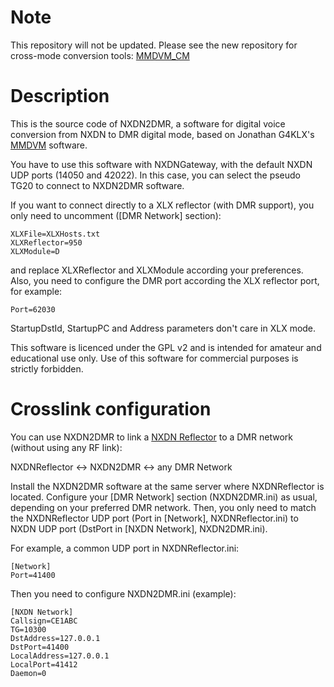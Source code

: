 # Note

This repository will not be updated. Please see the new repository for cross-mode conversion tools: [MMDVM_CM](https://github.com/juribeparada/MMDVM_CM)

# Description

This is the source code of NXDN2DMR, a software for digital voice conversion from NXDN to DMR digital mode, based on Jonathan G4KLX's [MMDVM](https://github.com/g4klx) software.

You have to use this software with NXDNGateway, with the default NXDN UDP ports (14050 and 42022). In this case, you can select the pseudo TG20 to connect to NXDN2DMR software.

If you want to connect directly to a XLX reflector (with DMR support), you only need to uncomment ([DMR Network] section):

    XLXFile=XLXHosts.txt
    XLXReflector=950
    XLXModule=D

and replace XLXReflector and XLXModule according your preferences. Also, you need to configure the DMR port according the XLX reflector port, for example:

    Port=62030

StartupDstId, StartupPC and Address parameters don't care in XLX mode.

This software is licenced under the GPL v2 and is intended for amateur and educational use only. Use of this software for commercial purposes is strictly forbidden.

# Crosslink configuration

You can use NXDN2DMR to link a [NXDN Reflector](https://github.com/g4klx/NXDNClients) to a DMR network (without using any RF link):

NXDNReflector <-> NXDN2DMR <-> any DMR Network

Install the NXDN2DMR software at the same server where NXDNReflector is located. Configure your [DMR Network] section (NXDN2DMR.ini) as usual, depending on your preferred DMR network. Then, you only need to match the NXDNReflector UDP port (Port in [Network], NXDNReflector.ini) to NXDN UDP port (DstPort in [NXDN Network], NXDN2DMR.ini).

For example, a common UDP port in NXDNReflector.ini:

    [Network]
    Port=41400

Then you need to configure NXDN2DMR.ini (example):

    [NXDN Network]
    Callsign=CE1ABC
    TG=10300
    DstAddress=127.0.0.1
    DstPort=41400
    LocalAddress=127.0.0.1
    LocalPort=41412
    Daemon=0
